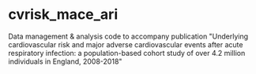 # cvrisk_mace_ari
Data management &amp; analysis code to accompany publication "Underlying cardiovascular risk and major adverse cardiovascular events after acute respiratory infection: a population-based cohort study of over 4.2 million individuals in England, 2008-2018"
